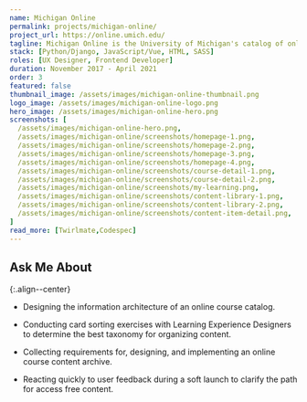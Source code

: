 ```yaml
---
name: Michigan Online
permalink: projects/michigan-online/
project_url: https://online.umich.edu/
tagline: Michigan Online is the University of Michigan's catalog of online learning experiences.
stack: [Python/Django, JavaScript/Vue, HTML, SASS]
roles: [UX Designer, Frontend Developer]
duration: November 2017 - April 2021
order: 3
featured: false
thumbnail_image: /assets/images/michigan-online-thumbnail.png
logo_image: /assets/images/michigan-online-logo.png
hero_image: /assets/images/michigan-online-hero.png
screenshots: [
  /assets/images/michigan-online-hero.png,
  /assets/images/michigan-online/screenshots/homepage-1.png,
  /assets/images/michigan-online/screenshots/homepage-2.png,
  /assets/images/michigan-online/screenshots/homepage-3.png,
  /assets/images/michigan-online/screenshots/homepage-4.png,
  /assets/images/michigan-online/screenshots/course-detail-1.png,
  /assets/images/michigan-online/screenshots/course-detail-2.png,
  /assets/images/michigan-online/screenshots/my-learning.png,
  /assets/images/michigan-online/screenshots/content-library-1.png,
  /assets/images/michigan-online/screenshots/content-library-2.png,
  /assets/images/michigan-online/screenshots/content-item-detail.png,
]
read_more: [Twirlmate,Codespec]
---
```


## Ask Me About
{:.align--center}

- Designing the information architecture of an online course catalog.

- Conducting card sorting exercises with Learning Experience Designers to determine the best taxonomy for organizing content.

- Collecting requirements for, designing, and implementing an online course content archive.

- Reacting quickly to user feedback during a soft launch to clarify the path for access free content.
